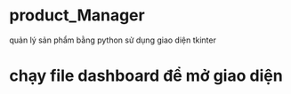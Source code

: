 # product_Manager
quản lý sản phẩm bằng python sử dụng giao diện tkinter
# chạy file dashboard để mở giao diện
